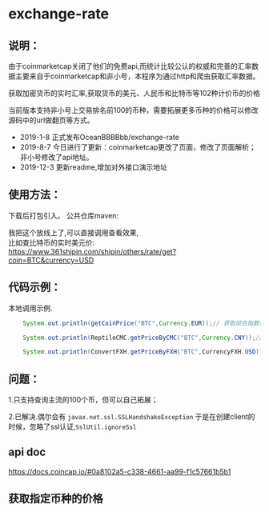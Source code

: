 # exchange-rate

## 说明：
由于coinmarketcap关闭了他们的免费api,而统计比较公认的权威和完善的汇率数据主要来自于coinmarketcap和非小号，本程序为通过http和爬虫获取汇率数据。

获取加密货币的实时汇率,获取货币的美元、人民币和比特币等102种计价币的价格

当前版本支持非小号上交易排名前100的币种，需要拓展更多币种的价格可以修改源码中的url做翻页等方式。

- 2019-1-8 正式发布OceanBBBBbb/exchange-rate
- 2019-8-7 今日进行了更新：coinmarketcap更改了页面，修改了页面解析；非小号修改了api地址。
- 2019-12-3 更新readme,增加对外接口演示地址

## 使用方法：
下载后打包引入。
公共仓库maven:

我把这个放线上了,可以直接调用查看效果,</br>
比如查比特币的实时美元价:</br>
https://www.361shipin.com/shipin/others/rate/get?coin=BTC&currency=USD


## 代码示例：
本地调用示例.

```java
    System.out.println(getCoinPrice("BTC",Currency.EUR));// 获取综合指数价(汇率)

    System.out.println(ReptileCMC.getPriceByCMC("BTC",Currency.CNY));// 获取coinmarketcap的价(汇率)

    System.out.println(ConvertFXH.getPriceByFXH("BTC",CurrencyFXH.USD));// 获取feixiaohao的价(汇率)
```

## 问题：

1.只支持查询主流的100个币，但可以自己拓展；

2.已解决.偶尔会有    ```javax.net.ssl.SSLHandshakeException```
于是在创建client的时候，忽略了ssl认证,```SslUtil.ignoreSsl```


## api doc
https://docs.coincap.io/#0a8102a5-c338-4661-aa99-f1c57661b5b1

## 获取指定币种的价格